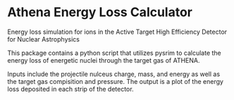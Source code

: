 # Athena Energy Loss Calculator


Energy loss simulation for ions in the Active Target High Efficiency Detector for Nuclear Astrophysics 

This package contains a python script that utilizes pysrim to calculate the energy loss of energetic nuclei through the target gas of ATHENA. 

Inputs include the projectile nulceus charge, mass, and energy as well as the target gas compisition and pressure. The output is a plot of the energy loss deposited in each strip of the detector. 

